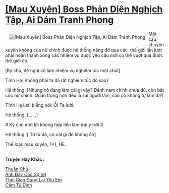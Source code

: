 <a href="https://utruyen.com/truyen/mau-xuyen-boss-phan-dien-nghich-tap-ai-dam-tranh-phong/18857/" title="[Mau Xuyên] Boss Phản Diện Nghịch Tập, Ai Dám Tranh Phong"><h1>[Mau Xuyên] Boss Phản Diện Nghịch Tập, Ai Dám Tranh Phong</h1></a><div style="display:table"><img align="right" style="float: left; padding: 10px;" src="https://utruyen.com/images/story/200x260/mau-xuyen-boss-phan-dien-nghich-tap-ai-dam-tranh-phong.jpg" alt="[Mau Xuyên] Boss Phản Diện Nghịch Tập, Ai Dám Tranh Phong">Một câu chuyện xuyên không của nữ chính được hệ thống nâng đỡ qua các  thế giới lần lượt  phải hoàn thành xong các nhiệm vụ được yêu cầu mới có thể vượt qua được thế giới đó.<p></p>[Ký chủ, đề nghị cô làm nhiệm vụ nghiêm túc một chút]<p></p>Tĩnh Hạ: Không phải ta đã rất nghiêm túc đó sao?<p></p>Hệ thống: [Nhưng cô đang làm cái gì vậy? Đánh nam chính chưa đủ, còn bắt cóc nữ chính. Quan trọng hơn đều là sai người làm, sao cô không tự làm đi?]<p></p>Tĩnh Hạ lười biếng nói: Ồ! Ta lười.<p></p>Hệ thống: [......]<p></p># Ký chủ một lời không hợp liền làm trái ý trời #<p></p>Hệ thống: [ Từ từ đã, có cái gì đó không ổn]<p></p>Thể loại: mau xuyên, 1×1, HE.</div><p><br><b>Truyện Hay Khác :</b></p><a href="https://utruyen.com/truyen/thuan-chu/18925/" alt="Thuần Chủ">Thuần Chủ</a><br/><a href="https://github.com/quanluxury/ngontinhhot/tree/master/truyenhay/15966/" alt="Anh Đây Cóc Sợ Vợ">Anh Đây Cóc Sợ Vợ</a><br/><a href="https://github.com/quanluxury/ngontinhhot/tree/master/truyenhay/20368/" alt="Thời Gian Đúng Lại Yêu Em">Thời Gian Đúng Lại Yêu Em</a><br/><a href="https://github.com/quanluxury/ngontinhhot/tree/master/truyenhay/19036/" alt="Cẩm Tú Đỉnh">Cẩm Tú Đỉnh</a><br/>